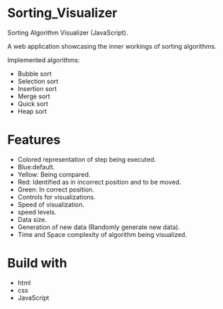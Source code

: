 # Sorting_Visualizer
Sorting Algorithm Visualizer (JavaScript).

A web application showcasing the inner workings of sorting algorithms.

Implemented algorithms:

- Bubble sort
- Selection sort
- Insertion sort
- Merge sort
- Quick sort
- Heap sort

# Features

- Colored representation of step being executed.
- Blue:default.
- Yellow: Being compared.
- Red: Identified as in incorrect position and to be moved. 
- Green: In correct position.
- Controls for visualizations. 
- Speed of visualization.
- speed levels.
- Data size.
- Generation of new data (Randomly generate new data).
- Time and Space complexity of algorithm being visualized.

# Build with
- html
- css
- JavaScript
